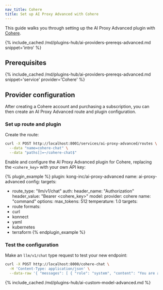 ```yaml
---
nav_title: Cohere
title: Set up AI Proxy Advanced with Cohere
---
```


This guide walks you through setting up the AI Proxy Advanced plugin with [Cohere](https://cohere.com/).

{% include_cached /md/plugins-hub/ai-providers-prereqs-advanced.md snippet='intro' %}

## Prerequisites

{% include_cached /md/plugins-hub/ai-providers-prereqs-advanced.md snippet='service' provider='Cohere' %}

## Provider configuration

After creating a Cohere account and purchasing a subscription, you can then create an
AI Proxy Advanced route and plugin configuration.

### Set up route and plugin

Create the route:

```bash
curl -X POST http://localhost:8001/services/ai-proxy-advanced/routes \
  --data "name=cohere-chat" \
  --data "paths[]=~/cohere-chat$"
```

Enable and configure the AI Proxy Advanced plugin for Cohere, replacing the `<cohere_key>` with your own API key:

<!--vale off-->
{% plugin_example %}
plugin: kong-inc/ai-proxy-advanced
name: ai-proxy-advanced
config:
  targets:
  - route_type: "llm/v1/chat"
    auth:
      header_name: "Authorization"
      header_value: "Bearer <cohere_key>"
    model:
      provider: cohere
      name: "command"
      options:
        max_tokens: 512
        temperature: 1.0
targets:
  - route
formats:
  - curl
  - konnect
  - yaml
  - kubernetes
  - terraform
{% endplugin_example %}
<!--vale on-->

### Test the configuration

Make an `llm/v1/chat` type request to test your new endpoint:

```bash
curl -X POST http://localhost:8000/cohere-chat \
  -H 'Content-Type: application/json' \
  --data-raw '{ "messages": [ { "role": "system", "content": "You are a mathematician" }, { "role": "user", "content": "What is 1+1?"} ] }'
```

{% include_cached /md/plugins-hub/ai-custom-model-advanced.md %}